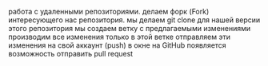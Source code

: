 работа с удаленными репозиториями.
делаем форк (Fork) интересующего нас репозитория.
мы делаем git clone для нашей версии этого репозитория
мы создаем ветку с предлагаемыми изменениями
производим  все изменения только в этой ветке
отправляем эти изменения на свой аккаунт (push)
в окне на GitHub появляется возможность отправить pull request